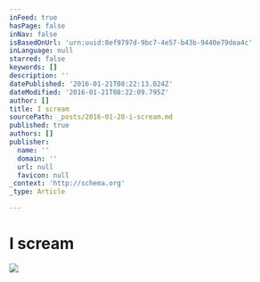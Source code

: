 ```yaml
---
inFeed: true
hasPage: false
inNav: false
isBasedOnUrl: 'urn:uuid:8ef9797d-9bc7-4e57-b43b-9440e79dea4c'
inLanguage: null
starred: false
keywords: []
description: ''
datePublished: '2016-01-21T08:22:13.024Z'
dateModified: '2016-01-21T08:22:09.795Z'
author: []
title: I scream
sourcePath: _posts/2016-01-20-i-scream.md
published: true
authors: []
publisher:
  name: ''
  domain: ''
  url: null
  favicon: null
_context: 'http://schema.org'
_type: Article

---
```

# I scream
![](https://the-grid-user-content.s3-us-west-2.amazonaws.com/27e27fe2-d44f-4b63-949b-72eb7b41b5af.png)